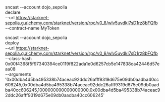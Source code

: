 sncast --account dojo_sepolia \
declare \
--url https://starknet-sepolia.g.alchemy.com/starknet/version/rpc/v0_8/wlv5uvdkI7sD1rz8bFQfb \
--contract-name MyToken


sncast --account dojo_sepolia \
deploy \
--url https://starknet-sepolia.g.alchemy.com/starknet/version/rpc/v0_8/wlv5uvdkI7sD1rz8bFQfb \
--class-hash 0x00f4368f5f97340394ce0119f822ada1e0d6257cb5e147838ca42446d57eaa08 \
--arguments '0x00dba4d5ba495338b74aceac92ddc26afff9319d675e09db0aadba40cc606245,0x00dba4d5ba495338b74aceac92ddc26afff9319d675e09db0aadba40cc606245,1000000000000000000,0x00dba4d5ba495338b74aceac92ddc26afff9319d675e09db0aadba40cc606245'